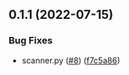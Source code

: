 ## 0.1.1 (2022-07-15)


### Bug Fixes

* scanner.py ([#8](https://github.com/thecyberworld/port-scanner/issues/8)) ([f7c5a86](https://github.com/thecyberworld/port-scanner/commit/f7c5a86da71a8210e3e96add2d5d24921729f8c8))




